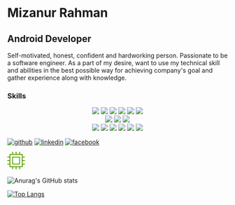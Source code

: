 <!--
**MizanurRemon/MizanurRemon** is a ✨ _special_ ✨ repository because its `README.md` (this file) appears on your GitHub profile.

Here are some ideas to get you started:

- 🔭 I’m currently working on ...
- 🌱 I’m currently learning ...
- 👯 I’m looking to collaborate on ...
- 🤔 I’m looking for help with ...
- 💬 Ask me about ...
- 📫 How to reach me: ...
- 😄 Pronouns: ...
- ⚡ Fun fact: ...
-->
<!--Hi, Myself Mizanur Rahman. I am an Android App Developer. I really enjoy learning new things and take challenges. I also enjoy UI design in general.  
[![Anurag's GitHub stats](https://github-readme-stats.vercel.app/api?username=MizanurRemon)](https://github.com/anuraghazra/github-readme-stats)-->

# Mizanur Rahman
## Android Developer
Self-motivated, honest, confident and hardworking person. Passionate to be a software engineer. As a part of my desire, want to use my technical skill and abilities in the best possible way for achieving company's goal and gather experience along with knowledge.

### Skills
<!--* Java 
* XML 
* Flutter
* Dart
* API 
* Rest API
* NodeJS
* Javascript-->

<p  align="center">

<!-- Programming Language -->
 <img src="https://img.shields.io/badge/Java-ED8B00?style=for-the-badge&logo=java&logoColor=white" height="25">
<img src="https://img.shields.io/badge/ANDROID-Studio-blue?style=for-the-badge&logo=android&logoColor=white" height="25">
 <img src="https://img.shields.io/badge/Node.js-43853D?style=for-the-badge&logo=node-dot-js&logoColor=white" height="25">
<img src="https://img.shields.io/badge/Flutter-Dart-orange?style=for-the-badge&logo=flutter&logoColor=white" height="25">
<img src="https://img.shields.io/badge/JavaScript-F7DF1E?style=for-the-badge&logo=javascript&logoColor=black" height="25">
<img src="https://img.shields.io/badge/C%2B%2B-00599C?style=for-the-badge&logo=c%2B%2B&logoColor=white" height="25">
<!--<img src="https://img.shields.io/badge/PHP-777BB4?style=for-the-badge&logo=php&logoColor=white" height="25">-->



<br>
<img src="https://img.shields.io/badge/firebase-ffca28?style=for-the-badge&logo=firebase&logoColor=black" height="25">
<img src="https://img.shields.io/badge/SQLite-07405E?style=for-the-badge&logo=sqlite&logoColor=white" height="25">
<img src="https://img.shields.io/badge/MySQL-00000F?style=for-the-badge&logo=mysql&logoColor=white" height="25">


<br>
  
<img src="https://img.shields.io/badge/Postman-FF6C37?style=for-the-badge&logo=Postman&logoColor=white" height="25">
<img src="https://img.shields.io/badge/Git-F05032?style=for-the-badge&logo=git&logoColor=white" height="25">
<img src="https://img.shields.io/badge/conda-342B029.svg?&style=for-the-badge&logo=anaconda&logoColor=white" height="25">
<img src="https://img.shields.io/badge/pycharm-143?style=for-the-badge&logo=pycharm&logoColor=black&color=black&labelColor=green" height="25">
<img src="https://img.shields.io/badge/Visual_Studio_Code-0078D4?style=for-the-badge&logo=visual%20studio%20code&logoColor=white" height="25">
<img src="https://img.shields.io/badge/Xampp-F37623?style=for-the-badge&logo=xampp&logoColor=white" height="25">
 
<br>


</p>

<!--- 🔭 I’m currently working as a Mobile App Developer at myZoo. 
- 🌱 I’m currently learning Flutter-->

<!--### Experiences-->


[<img src='https://cdn.jsdelivr.net/npm/simple-icons@3.0.1/icons/github.svg' alt='github' height='40'>](https://github.com/https://github.com/MizanurRemon)  [<img src='https://cdn.jsdelivr.net/npm/simple-icons@3.0.1/icons/linkedin.svg' alt='linkedin' height='40'>](https://www.linkedin.com/in/mizanurremon//)  [<img src='https://cdn.jsdelivr.net/npm/simple-icons@3.0.1/icons/facebook.svg' alt='facebook' height='40'>](https://www.facebook.com/mrahman.remon/)  

<a href='https://docs.github.com/en/developers'><img src='https://raw.githubusercontent.com/acervenky/animated-github-badges/master/assets/devbadge.gif' width='40' height='40'></a> 

![Anurag's GitHub stats](https://github-readme-stats.vercel.app/api?username=MizanurRemon&show_icons=true&theme=radical)  

[![Top Langs](https://github-readme-stats.vercel.app/api/top-langs/?username=MizanurRemon&layout=compact)](https://github.com/anuraghazra/github-readme-stats)



